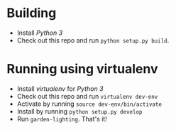 # Building

* Install *Python 3*
* Check out this repo and run `python setup.py build`.

# Running using virtualenv

* Install *virtualenv* for *Python 3*
* Check out this repo and run `virtualenv dev-env`
* Activate by running `source dev-env/bin/activate`
* Install by running `python setup.py develop`
* Run `garden-lighting`. That's it!
